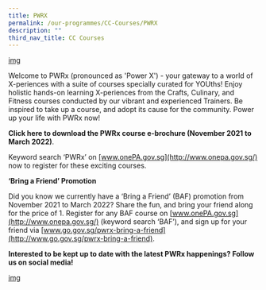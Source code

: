 ```yaml
---
title: PWRX
permalink: /our-programmes/CC-Courses/PWRX
description: ""
third_nav_title: CC Courses
---
```

[img]()

Welcome to PWRx (pronounced as 'Power X') - your gateway to a world of X-periences with a suite of courses specially curated for YOUths! Enjoy holistic hands-on learning X-periences from the Crafts, Culinary, and Fitness courses conducted by our vibrant and experienced Trainers. Be inspired to take up a course, and adopt its cause for the community. Power up your life with PWRx now!


**Click here to download the PWRx course e-brochure (November 2021 to March 2022)**.


Keyword search ‘PWRx’ on [www.onePA.gov.sg](http://www.onepa.gov.sg/) now to register for these exciting courses.


**‘Bring a Friend’ Promotion**

Did you know we currently have a ‘Bring a Friend’ (BAF) promotion from November 2021 to March 2022? Share the fun, and bring your friend along for the price of 1.  Register for any BAF course on [www.onePA.gov.sg](http://www.onepa.gov.sg/) (keyword search ‘BAF’), and sign up for your friend via [www.go.gov.sg/pwrx-bring-a-friend](http://www.go.gov.sg/pwrx-bring-a-friend). 


**Interested to be kept up to date with the latest PWRx happenings?  Follow us on social media!**

[img]()